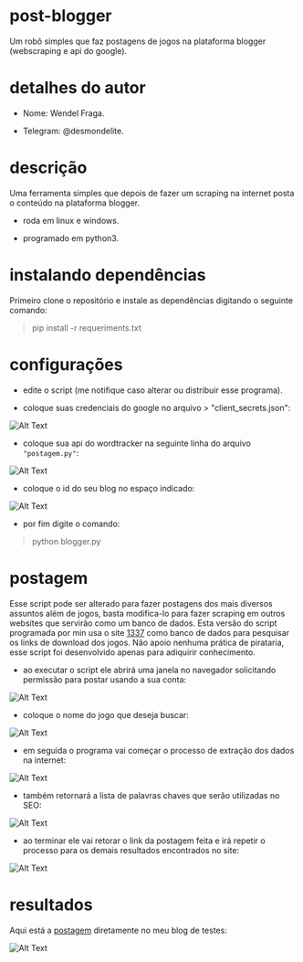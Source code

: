 # post-blogger

Um robô simples que faz postagens de jogos na plataforma blogger (webscraping e api do google).

# detalhes do autor 

* Nome: Wendel Fraga.

* Telegram: @desmondelite.


# descrição
Uma ferramenta simples que depois de fazer um scraping na internet posta o conteúdo na plataforma blogger.

* roda em linux e windows. 

* programado em python3.

# instalando dependências 

Primeiro clone o repositório e instale as dependências digitando o seguinte comando:

> pip install -r requeriments.txt


# configurações

* edite o script (me notifique caso alterar ou distribuir esse programa).

* coloque suas credenciais do google no arquivo > "client_secrets.json":

![Alt Text](https://github.com/wendelfraga/post-blogger/blob/master/tutorial/googlecreds.PNG)


* coloque sua api do wordtracker na seguinte linha do arquivo ` "postagem.py" `:

![Alt Text](https://github.com/wendelfraga/post-blogger/blob/master/tutorial/wordtracker.PNG)

* coloque o id do seu blog no espaço indicado: 

![Alt Text](https://github.com/wendelfraga/post-blogger/blob/master/tutorial/idblogger.PNG)

* por fim digite o comando:

> python blogger.py 


# postagem 

Esse script pode ser alterado para fazer postagens dos mais diversos assuntos além de jogos, basta modifica-lo para fazer scraping
em outros websites que servirão como um banco de dados. Esta versão do script programada por min usa o site [1337](https://1337x.to)
como banco de dados para pesquisar os links de download dos jogos. Não apoio nenhuma prática de pirataria, esse script foi desenvolvido
apenas para adiquirir conhecimento.

* ao executar o script ele abrirá uma janela no navegador solicitando permissão para postar usando a sua conta:

![Alt Text](https://github.com/wendelfraga/post-blogger/blob/master/tutorial/permisões.PNG)

* coloque o nome do jogo que deseja buscar:

![Alt Text](https://github.com/wendelfraga/post-blogger/blob/master/tutorial/termo.PNG)

* em seguida o programa vai começar o processo de extração dos dados na internet:

![Alt Text](https://github.com/wendelfraga/post-blogger/blob/master/tutorial/infos.PNG)

* também retornará a lista de palavras chaves que serão utilizadas no SEO:

![Alt Text](https://github.com/wendelfraga/post-blogger/blob/master/tutorial/seo.PNG)

* ao terminar ele vai retorar o link da postagem feita e irá repetir o processo para os demais resultados encontrados no site:

![Alt Text](https://github.com/wendelfraga/post-blogger/blob/master/tutorial/urlpost.PNG)

# resultados

Aqui está a [postagem](https://jogostorrentdiretodownloads.blogspot.com/2020/01/battlefield-1-cpy8.html) diretamente no meu blog de testes:

![Alt Text](https://github.com/wendelfraga/post-blogger/blob/master/tutorial/postagem.PNG)

